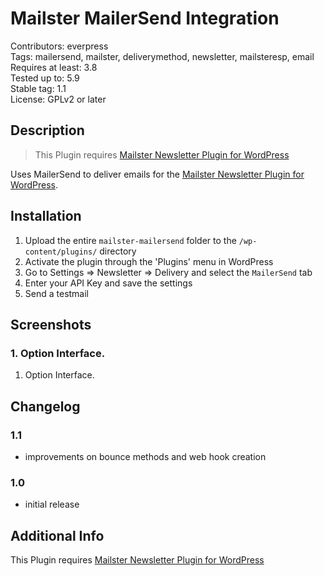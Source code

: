 # Mailster MailerSend Integration

Contributors: everpress  
Tags: mailersend, mailster, deliverymethod, newsletter, mailsteresp, email  
Requires at least: 3.8  
Tested up to: 5.9  
Stable tag: 1.1  
License: GPLv2 or later

## Description

> This Plugin requires [Mailster Newsletter Plugin for WordPress](https://mailster.co/?utm_campaign=wporg&utm_source=MailerSend+integration+for+Mailster&utm_medium=readme)

Uses MailerSend to deliver emails for the [Mailster Newsletter Plugin for WordPress](https://mailster.co/?utm_campaign=wporg&utm_source=MailerSend+integration+for+Mailster&utm_medium=readme).

## Installation

1. Upload the entire `mailster-mailersend` folder to the `/wp-content/plugins/` directory
2. Activate the plugin through the 'Plugins' menu in WordPress
3. Go to Settings => Newsletter => Delivery and select the `MailerSend` tab
4. Enter your API Key and save the settings
5. Send a testmail

## Screenshots

### 1. Option Interface.

1. Option Interface.

## Changelog

### 1.1

-   improvements on bounce methods and web hook creation

### 1.0

-   initial release

## Additional Info

This Plugin requires [Mailster Newsletter Plugin for WordPress](https://mailster.co/?utm_campaign=wporg&utm_source=MailerSend+integration+for+Mailster&utm_medium=readme)
